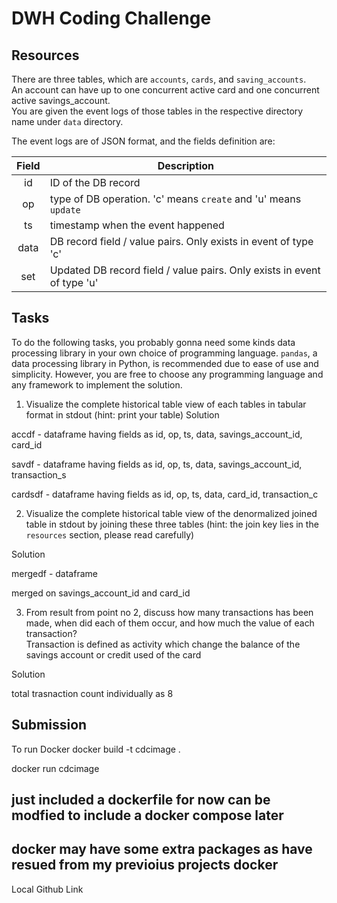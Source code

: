 # DWH Coding Challenge

## Resources

There are three tables, which are `accounts`, `cards`, and `saving_accounts`. <br>
An account can have up to one concurrent active card and one concurrent active savings_account. <br>
You are given the event logs of those tables in the respective directory name under `data` directory.

The event logs are of JSON format, and the fields definition are:

| Field | Description |
|:-----:|-------------|
| id | ID of the DB record |
| op | type of DB operation. 'c' means `create` and 'u' means `update` |
| ts | timestamp when the event happened |
| data | DB record field / value pairs. Only exists in event of type 'c' |
| set | Updated DB record field / value pairs. Only exists in event of type 'u' |

## Tasks

To do the following tasks, you probably gonna need some kinds data processing library in your own choice of programming language.
`pandas`, a data processing library in Python, is recommended due to ease of use and simplicity. However, you are free to choose
any programming language and any framework to implement the solution.

1. Visualize the complete historical table view of each tables in tabular format in stdout (hint: print your table)
Solution

accdf - dataframe
having fields
as id, op, ts, data, savings_account_id, card_id


savdf - dataframe
having fields
as id, op, ts, data, savings_account_id, transaction_s


cardsdf - dataframe
having fields
as id, op, ts, data, card_id, transaction_c

2. Visualize the complete historical table view of the denormalized joined table in stdout by joining these three tables (hint: the join key lies in the `resources` section, please read carefully)

Solution

mergedf - dataframe

merged on savings_account_id and card_id


3. From result from point no 2, discuss how many transactions has been made, when did each of them occur, and how much the value of each transaction?  
   Transaction is defined as activity which change the balance of the savings account or credit used of the card
   
Solution

total trasnaction count individually as 8


## Submission

To run Docker
docker build -t cdcimage .

docker run cdcimage


## just included a dockerfile for now can be modfied to include a docker compose later
## docker may have some extra packages as have resued from my previoius projects docker

Local Github Link

